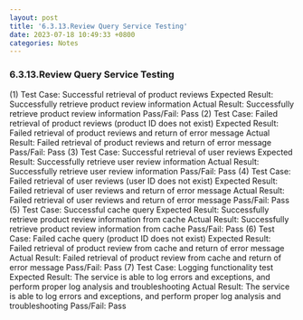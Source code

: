 ```yaml
---
layout: post
title: '6.3.13.Review Query Service Testing'
date: 2023-07-18 10:49:33 +0800
categories: Notes
---
```


### 6.3.13.Review Query Service Testing

(1) Test Case: Successful retrieval of product reviews
Expected Result: Successfully retrieve product review information
Actual Result: Successfully retrieve product review information
Pass/Fail: Pass
(2) Test Case: Failed retrieval of product reviews (product ID does not exist)
Expected Result: Failed retrieval of product reviews and return of error message
Actual Result: Failed retrieval of product reviews and return of error message
Pass/Fail: Pass
(3) Test Case: Successful retrieval of user reviews
Expected Result: Successfully retrieve user review information
Actual Result: Successfully retrieve user review information
Pass/Fail: Pass
(4) Test Case: Failed retrieval of user reviews (user ID does not exist)
Expected Result: Failed retrieval of user reviews and return of error message
Actual Result: Failed retrieval of user reviews and return of error message
Pass/Fail: Pass
(5) Test Case: Successful cache query
Expected Result: Successfully retrieve product review information from cache
Actual Result: Successfully retrieve product review information from cache
Pass/Fail: Pass
(6) Test Case: Failed cache query (product ID does not exist)
Expected Result: Failed retrieval of product review from cache and return of error message
Actual Result: Failed retrieval of product review from cache and return of error message
Pass/Fail: Pass
(7) Test Case: Logging functionality test
Expected Result: The service is able to log errors and exceptions, and perform proper log analysis and troubleshooting
Actual Result: The service is able to log errors and exceptions, and perform proper log analysis and troubleshooting
Pass/Fail: Pass

